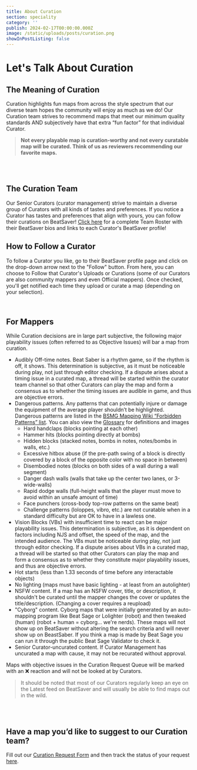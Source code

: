 ```yaml
---
title: About Curation
section: speciality
category: ''
publish: 2024-02-17T00:00:00.000Z
image: /static/uploads/posts/curation.png
showInPostListing: false
---
```


# Let's Talk About Curation

## The Meaning of Curation

Curation highlights fun maps from across the style spectrum that our diverse team hopes the community will enjoy as much as we do! Our Curation team strives to recommend maps that meet our minimum quality standards AND subjectively have that extra “fun factor” for that individual Curator.

> **Not every playable map is curation-worthy and not every curatable map will be curated. Think of us as reviewers recommending our favorite maps.**

<br />

<br />

## The Curation Team

Our Senior Curators (curator management) strive to maintain a diverse group of Curators with all kinds of tastes and preferences. If you notice a Curator has tastes and preferences that align with yours, you can follow their curations on BeatSaver! [Click here](/curation-team) for a complete Team Roster with their BeatSaver bios and links to each Curator's BeatSaver profile!

## How to Follow a Curator

To follow a Curator you like, go to their BeatSaver profile page and click on the drop-down arrow next to the "Follow" button. From here, you can choose to Follow that Curator's Uploads or Curations (some of our Curators are also community mappers and even Official mappers). Once checked, you'll get notified each time they upload or curate a map (depending on your selection).

<br />

## For Mappers

While Curation decisions are in large part subjective, the following major playability issues (often referred to as Objective Issues) will bar a map from curation.

- Audibly Off-time notes. Beat Saber is a rhythm game, so if the rhythm is off, it shows. This determination is subjective, as it must be noticeable during play, not just through editor checking. If a dispute arises about a timing issue in a curated map, a thread will be started within the curator team channel so that other Curators can play the map and form a consensus as to whether the timing issues are audible in game, and thus are objective errors.
- Dangerous patterns. Any patterns that can potentially injure or damage the equipment of the average player shouldn’t be highlighted. Dangerous patterns are listed in the [BSMG Mapping Wiki “Forbidden Patterns” list](https://bsmg.wiki/mapping/basic-mapping.html#don-t-forbidden-patterns). You can also view the [Glossary](https://bsmg.wiki/mapping/glossary.html) for definitions and images
  - Hard handclaps (blocks pointing at each other)
  - Hammer hits (blocks pointing directly at bombs)
  - Hidden blocks (stacked notes, bombs in notes, notes/bombs in walls, etc.)
  - Excessive hitbox abuse (if the pre-path swing of a block is directly covered by a block of the opposite color with no space in between)
  - Disembodied notes (blocks on both sides of a wall during a wall segment)
  - Danger dash walls (walls that take up the center two lanes, or 3-wide-walls)
  - Rapid dodge walls (full-height walls that the player must move to avoid within an unsafe amount of time)
  - Face punchers (cross-body top-row patterns on the same beat)
  - Challenge patterns (loloppes, vibro, etc.) are not curatable when in a standard difficulty but are OK to have in a lawless one.
- Vision Blocks (VBs) with insufficient time to react can be major playability issues. This determination is subjective, as it is dependent on factors including NJS and offset, the speed of the map, and the intended audience. The VBs must be noticeable during play, not just through editor checking. If a dispute arises about VBs in a curated map, a thread will be started so that other Curators can play the map and form a consensus as to whether they constitute major playability issues, and thus are objective errors.
- Hot starts (less than 1.33 seconds of time before any interactable objects)
- No lighting (maps must have basic lighting - at least from an autolighter)
- NSFW content. If a map has an NSFW cover, title, or description, it shouldn't be curated until the mapper changes the cover or updates the title/description. (Changing a cover requires a reupload)
- "Cyborg" content. Cyborg maps that were initially generated by an auto-mapping program like Beat Sage or Lolighter (robot) and then tweaked (human) (robot + human = cyborg... we're nerds). These maps will not show up on BeatSaver without altering the search criteria and will never show up on BeastSaber. If you think a map is made by Beat Sage you can run it through the public Beat Sage Validator to check it.
- Senior Curator-uncurated content. If Curator Management has uncurated a map with cause, it may not be recurated without approval.

Maps with objective issues in the Curation Request Queue will be marked with an ❌ reaction and will not be looked at by Curators.

> It should be noted that most of our Curators regularly keep an eye on the Latest feed on BeatSaver and will usually be able to find maps out in the wild.

<br />

<br />

## Have a map you’d like to suggest to our Curation team?

Fill out our [Curation Request Form](https://forms.gle/ppkhbA9TG4GmN3jS7) and then track the status of your request [here](https://docs.google.com/spreadsheets/d/1IBZNJUae94FjJGMmnc94JsH3SN7iBufW-CzrU2zJPEk/edit#gid=773434791).
